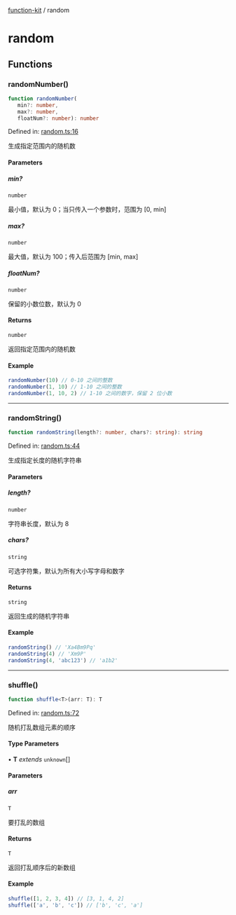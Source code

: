 [function-kit](index.md) / random

# random

## Functions

### randomNumber()

```ts
function randomNumber(
   min?: number, 
   max?: number, 
   floatNum?: number): number
```

Defined in: [random.ts:16](https://github.com/Xaviw/function-kit/blob/84d58cf5bffabbabf64b9123683e107f26af04ae/src/random.ts#L16)

生成指定范围内的随机数

#### Parameters

##### min?

`number`

最小值，默认为 0；当只传入一个参数时，范围为 [0, min]

##### max?

`number`

最大值，默认为 100；传入后范围为 [min, max]

##### floatNum?

`number`

保留的小数位数，默认为 0

#### Returns

`number`

返回指定范围内的随机数

#### Example

```ts
randomNumber(10) // 0-10 之间的整数
randomNumber(1, 10) // 1-10 之间的整数
randomNumber(1, 10, 2) // 1-10 之间的数字，保留 2 位小数
```

***

### randomString()

```ts
function randomString(length?: number, chars?: string): string
```

Defined in: [random.ts:44](https://github.com/Xaviw/function-kit/blob/84d58cf5bffabbabf64b9123683e107f26af04ae/src/random.ts#L44)

生成指定长度的随机字符串

#### Parameters

##### length?

`number`

字符串长度，默认为 8

##### chars?

`string`

可选字符集，默认为所有大小写字母和数字

#### Returns

`string`

返回生成的随机字符串

#### Example

```ts
randomString() // 'Xa4Bm9Pq'
randomString(4) // 'Xm9P'
randomString(4, 'abc123') // 'a1b2'
```

***

### shuffle()

```ts
function shuffle<T>(arr: T): T
```

Defined in: [random.ts:72](https://github.com/Xaviw/function-kit/blob/84d58cf5bffabbabf64b9123683e107f26af04ae/src/random.ts#L72)

随机打乱数组元素的顺序

#### Type Parameters

• **T** *extends* `unknown`[]

#### Parameters

##### arr

`T`

要打乱的数组

#### Returns

`T`

返回打乱顺序后的新数组

#### Example

```ts
shuffle([1, 2, 3, 4]) // [3, 1, 4, 2]
shuffle(['a', 'b', 'c']) // ['b', 'c', 'a']
```
